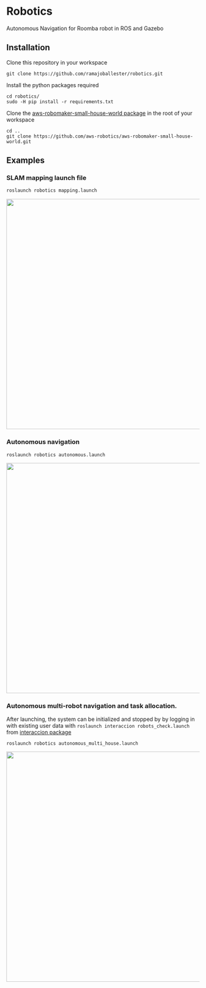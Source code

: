 # Robotics
Autonomous Navigation for Roomba robot in ROS and Gazebo

## Installation

Clone this repository in your workspace

```
git clone https://github.com/ramajoballester/robotics.git
```

Install the python packages required

```
cd robotics/
sudo -H pip install -r requirements.txt
```
Clone the [aws-robomaker-small-house-world package](https://github.com/aws-robotics/aws-robomaker-small-house-world) in the root of your workspace

```
cd ..
git clone https://github.com/aws-robotics/aws-robomaker-small-house-world.git
```


## Examples

### SLAM mapping launch file

``` bash
roslaunch robotics mapping.launch
```
<img src="https://github.com/ramajoballester/robotics/blob/main/images/mapping.png" width="600">

### Autonomous navigation

```
roslaunch robotics autonomous.launch
```

<img src="https://github.com/ramajoballester/robotics/blob/main/images/autonomous.png" width="600">

### Autonomous multi-robot navigation and task allocation.

After launching, the system can be initialized and stopped by by logging in with existing user data with ```roslaunch interaccion robots_check.launch``` from [interaccion package](https://github.com/ramajoballester/interaccion)

```
roslaunch robotics autonomous_multi_house.launch
```

<img src="https://github.com/ramajoballester/robotics/blob/main/images/autonomous_multi.png" width="600">

